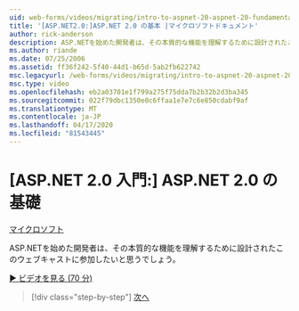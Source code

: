 ```yaml
---
uid: web-forms/videos/migrating/intro-to-aspnet-20-aspnet-20-fundamentals
title: '[ASP.NET2.0:]ASP.NET 2.0 の基本 |マイクロソフトドキュメント'
author: rick-anderson
description: ASP.NETを始めた開発者は、その本質的な機能を理解するために設計されたこのウェブキャストに参加したいと思うでしょう。
ms.author: riande
ms.date: 07/25/2006
ms.assetid: ff36f242-5f40-44d1-b65d-5ab2fb622742
msc.legacyurl: /web-forms/videos/migrating/intro-to-aspnet-20-aspnet-20-fundamentals
msc.type: video
ms.openlocfilehash: eb2a03701e1f799a275f75dda7b2b32b2d3ba345
ms.sourcegitcommit: 022f79dbc1350e0c6ffaa1e7e7c6e850cdabf9af
ms.translationtype: MT
ms.contentlocale: ja-JP
ms.lasthandoff: 04/17/2020
ms.locfileid: "81543445"
---
```

# <a name="intro-to-aspnet-20-aspnet-20-fundamentals"></a>[ASP.NET 2.0 入門:] ASP.NET 2.0 の基礎

[マイクロソフト](https://github.com/microsoft)

ASP.NETを始めた開発者は、その本質的な機能を理解するために設計されたこのウェブキャストに参加したいと思うでしょう。

[&#9654; ビデオを見る (70 分)](https://channel9.msdn.com/Blogs/ASP-NET-Site-Videos/intro-to-aspnet-20-aspnet-20-fundamentals)

> [!div class="step-by-step"]
> [次へ](intro-to-aspnet-20-user-interface-elements.md)
